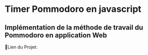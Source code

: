 # Timer Pommodoro en javascript
## Implémentation de la méthode de travail du Pommodoro en application Web
📝Lien du Projet:
